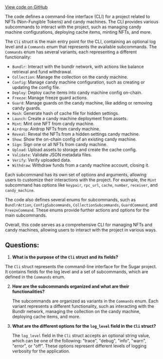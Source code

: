 [View code on GitHub](https://github.com/metaplex-foundation/sugar/src/cli/mod.rs)

The code defines a command-line interface (CLI) for a project related to NFTs (Non-Fungible Tokens) and candy machines. The CLI provides various subcommands to interact with the project, such as managing candy machine configurations, deploying cache items, minting NFTs, and more.

The `Cli` struct is the main entry point for the CLI, containing an optional log level and a `Commands` enum that represents the available subcommands. The `Commands` enum has several variants, each representing a different functionality:

- `Bundlr`: Interact with the bundlr network, with actions like balance retrieval and fund withdrawal.
- `Collection`: Manage the collection on the candy machine.
- `Config`: Manage candy machine configuration, such as creating or updating the config file.
- `Deploy`: Deploy cache items into candy machine config on-chain.
- `Freeze`: Manage freeze guard actions.
- `Guard`: Manage guards on the candy machine, like adding or removing candy guards.
- `Hash`: Generate hash of cache file for hidden settings.
- `Launch`: Create a candy machine deployment from assets.
- `Mint`: Mint one NFT from candy machine.
- `Airdrop`: Airdrop NFTs from candy machine.
- `Reveal`: Reveal the NFTs from a hidden settings candy machine.
- `Show`: Show the on-chain config of an existing candy machine.
- `Sign`: Sign one or all NFTs from candy machine.
- `Upload`: Upload assets to storage and create the cache config.
- `Validate`: Validate JSON metadata files.
- `Verify`: Verify uploaded data.
- `Withdraw`: Withdraw funds from a candy machine account, closing it.

Each subcommand has its own set of options and arguments, allowing users to customize their interactions with the project. For example, the `Mint` subcommand has options like `keypair`, `rpc_url`, `cache`, `number`, `receiver`, and `candy_machine`.

The code also defines several enums for subcommands, such as `BundlrAction`, `ConfigSubcommands`, `CollectionSubcommands`, `GuardCommand`, and `FreezeCommand`. These enums provide further actions and options for the main subcommands.

Overall, this code serves as a comprehensive CLI for managing NFTs and candy machines, allowing users to interact with the project in various ways.
## Questions: 
 1. **What is the purpose of the `Cli` struct and its fields?**

   The `Cli` struct represents the command-line interface for the Sugar project. It contains fields for the log level and a set of subcommands, which are defined in the `Commands` enum.

2. **How are the subcommands organized and what are their functionalities?**

   The subcommands are organized as variants in the `Commands` enum. Each variant represents a different functionality, such as interacting with the Bundlr network, managing the collection on the candy machine, deploying cache items, and more.

3. **What are the different options for the `log_level` field in the `Cli` struct?**

   The `log_level` field in the `Cli` struct accepts an optional string value, which can be one of the following: "trace", "debug", "info", "warn", "error", or "off". These options represent different levels of logging verbosity for the application.